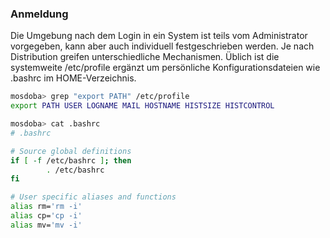 ### Anmeldung

<p class="aleft">
    Die Umgebung nach dem Login in ein System ist teils vom Administrator vorgegeben, kann aber auch individuell festgeschrieben werden.
    Je nach Distribution greifen unterschiedliche Mechanismen. Üblich ist die systemweite /etc/profile ergänzt um persönliche Konfigurationsdateien wie .bashrc im HOME-Verzeichnis.
</p>


```bash
mosdoba> grep "export PATH" /etc/profile
export PATH USER LOGNAME MAIL HOSTNAME HISTSIZE HISTCONTROL
```

```bash
mosdoba> cat .bashrc
# .bashrc

# Source global definitions
if [ -f /etc/bashrc ]; then
        . /etc/bashrc
fi

# User specific aliases and functions
alias rm='rm -i'
alias cp='cp -i'
alias mv='mv -i'
```
